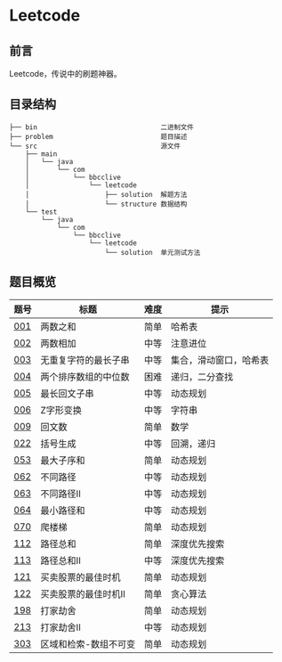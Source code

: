 # Leetcode

## 前言

Leetcode，传说中的刷题神器。

## 目录结构

    ├── bin                               二进制文件
    ├── problem                           题目描述
    └── src                               源文件
        ├── main
        │   └── java
        │       └── com
        │           └── bbcclive
        │               └── leetcode
        │                   ├── solution  解题方法
        │                   └── structure 数据结构
        └── test
            └── java
                └── com
                    └── bbcclive
                        └── leetcode
                            └── solution  单元测试方法

## 题目概览

|题号|标题|难度|提示|
|-|-|-|-|
|[001]|两数之和|简单|哈希表|
|[002]|两数相加|中等|注意进位|
|[003]|无重复字符的最长子串|中等|集合，滑动窗口，哈希表|
|[004]|两个排序数组的中位数|困难|递归，二分查找|
|[005]|最长回文子串|中等|动态规划|
|[006]|Z字形变换|中等|字符串|
|[009]|回文数|简单|数学|
|[022]|括号生成|中等|回溯，递归|
|[053]|最大子序和|简单|动态规划|
|[062]|不同路径|中等|动态规划|
|[063]|不同路径II|中等|动态规划|
|[064]|最小路径和|中等|动态规划|
|[070]|爬楼梯|简单|动态规划|
|[112]|路径总和|简单|深度优先搜索|
|[113]|路径总和II|中等|深度优先搜索|
|[121]|买卖股票的最佳时机|简单|动态规划|
|[122]|买卖股票的最佳时机II|简单|贪心算法|
|[198]|打家劫舍|简单|动态规划|
|[213]|打家劫舍II|中等|动态规划|
|[303]|区域和检索-数组不可变|简单|动态规划|

[001]: problem/description/001/README.md
[002]: problem/description/002/README.md
[003]: problem/description/003/README.md
[004]: problem/description/004/README.md
[005]: problem/description/005/README.md
[006]: problem/description/006/README.md
[009]: problem/description/009/README.md
[022]: problem/description/022/README.md
[053]: problem/description/053/README.md
[062]: problem/description/062/README.md
[063]: problem/description/063/README.md
[064]: problem/description/064/README.md
[070]: problem/description/070/README.md
[112]: problem/description/112/README.md
[113]: problem/description/113/README.md
[121]: problem/description/121/README.md
[122]: problem/description/122/README.md
[198]: problem/description/198/README.md
[213]: problem/description/213/README.md
[303]: problem/description/303/README.md